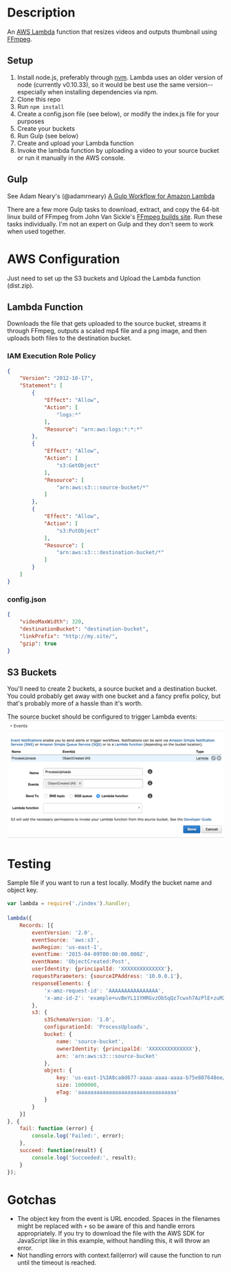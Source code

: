 # Description
An [AWS Lambda](http://aws.amazon.com/lambda/) function that resizes videos and outputs thumbnail using [FFmpeg](https://www.ffmpeg.org/).

## Setup
1. Install node.js, preferably through [nvm](/creationix/nvm). Lambda uses an older version of node (currently v0.10.33), so it would be best use the same version--especially when installing dependencies via npm.
1. Clone this repo
1. Run `npm install`
1. Create a config.json file (see below), or modify the index.js file for your purposes
1. Create your buckets
1. Run Gulp (see below)
1. Create and upload your Lambda function
1. Invoke the lambda function by uploading a video to your source bucket or run it manually in the AWS console.

## Gulp
See Adam Neary's (@adamrneary) [A Gulp Workflow for Amazon Lambda](https://medium.com/@AdamRNeary/a-gulp-workflow-for-amazon-lambda-61c2afd723b6)

There are a few more Gulp tasks to download, extract, and copy the 64-bit linux build of FFmpeg from John Van Sickle's [FFmpeg builds site](http://johnvansickle.com/ffmpeg/). Run these tasks individually. I'm not an expert on Gulp and they don't seem to work when used together.

# AWS Configuration
Just need to set up the S3 buckets and Upload the Lambda function (dist.zip).

## Lambda Function
Downloads the file that gets uploaded to the source bucket, streams it through FFmpeg, outputs a scaled mp4 file and a png image, and then uploads both files to the destination bucket.  

### IAM Execution Role Policy
```JSON
{
    "Version": "2012-10-17",
    "Statement": [
        {
            "Effect": "Allow",
            "Action": [
                "logs:*"
            ],
            "Resource": "arn:aws:logs:*:*:*"
        },
        {
            "Effect": "Allow",
            "Action": [
                "s3:GetObject"
            ],
            "Resource": [
                "arn:aws:s3:::source-bucket/*"
            ]
        },
        {
            "Effect": "Allow",
            "Action": [
                "s3:PutObject"
            ],
            "Resource": [
                "arn:aws:s3:::destination-bucket/*"
            ]
        }
    ]
}
```

### config.json
```JSON
{
	"videoMaxWidth": 320,
	"destinationBucket": "destination-bucket",
	"linkPrefix": "http://my.site/",
    "gzip": true
}
```

## S3 Buckets
You'll need to create 2 buckets, a source bucket and a destination bucket. You could probably get away with one bucket and a fancy prefix policy, but that's probably more of a hassle than it's worth.

The source bucket should be configured to trigger Lambda events: 
![Source Bucket Event Configuration](doc/source-bucket-config.png?raw=true "Source Bucket Event Configuration")

# Testing
Sample file if you want to run a test locally. Modify the bucket name and object key.

```JavaScript
var lambda = require('./index').handler;

lambda({
	Records: [{
		eventVersion: '2.0',
		eventSource: 'aws:s3',
		awsRegion: 'us-east-1',
		eventTime: '2015-04-09T00:00:00.000Z',
		eventName: 'ObjectCreated:Post',
		userIdentity: {principalId: 'XXXXXXXXXXXXXX'},
		requestParameters: {sourceIPAddress: '10.0.0.1'},
		responseElements: {
			'x-amz-request-id': 'AAAAAAAAAAAAAAAA',
			'x-amz-id-2': 'example+uvBeYL11YHRGvzOb5qQz7cwxh7AzPlE+zuM2zRN6vTvd/1Qe0TJpKPCvZBoO4dB0gqM='
		},
		s3: {
			s3SchemaVersion: '1.0',
			configurationId: 'ProcessUploads',
			bucket: {
				name: 'source-bucket',
				ownerIdentity: {principalId: 'XXXXXXXXXXXXXX'},
				arn: 'arn:aws:s3:::source-bucket'
			},
			object: {
				key: 'us-east-1%3A8ca8d677-aaaa-aaaa-aaaa-b75e887648ee/public/0524d7ce-aaaa-aaaa-aaaa-1f8cf05b3862.mp4',
				size: 1000000,
				eTag: 'aaaaaaaaaaaaaaaaaaaaaaaaaaaaaaaa'
			}
		}
	}]
}, {
	fail: function (error) {
		console.log('Failed:', error);
	},
	succeed: function(result) {
		console.log('Succeeded:', result);
	}
});
```

# Gotchas
- The object key from the event is URL encoded. Spaces in the filenames might be replaced with `+` so be aware of this and handle errors appropriately. If you try to download the file with the AWS SDK for JavaScript like in this example, without handling this, it will throw an error.
- Not handling errors with context.fail(error) will cause the function to run until the timeout is reached. 